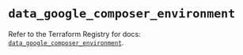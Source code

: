 # `data_google_composer_environment`

Refer to the Terraform Registry for docs: [`data_google_composer_environment`](https://registry.terraform.io/providers/hashicorp/google/5.29.0/docs/data-sources/composer_environment).
